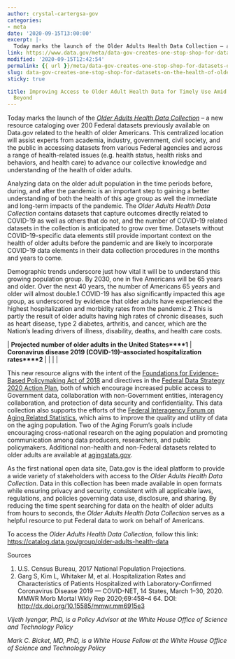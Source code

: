```yaml
---
author: crystal-cartergsa-gov
categories:
- meta
date: '2020-09-15T13:00:00'
excerpt: |-
  Today marks the launch of the Older Adults Health Data Collection – a new resource cataloging over 200 Federal datasets previously available on Data.gov related to the health of older Americans. This centralized location will assist experts from academia, industry,…
link: https://www.data.gov/meta/data-gov-creates-one-stop-shop-for-datasets-on-the-health-of-older-adults/
modified: '2020-09-15T12:42:54'
permalink: {{ url }}/meta/data-gov-creates-one-stop-shop-for-datasets-on-the-health-of-older-adults/
slug: data-gov-creates-one-stop-shop-for-datasets-on-the-health-of-older-adults
sticky: true

title: Improving Access to Older Adult Health Data for Timely Use Amid COVID-19 and
  Beyond
---
```


Today marks the launch of the [*Older Adults Health Data Collection*](https://catalog.data.gov/group/older-adults-health-data) – a new resource cataloging over 200 Federal datasets previously available on Data.gov related to the health of older Americans. This centralized location will assist experts from academia, industry, government, civil society, and the public in accessing datasets from various Federal agencies and across a range of health-related issues (e.g. health status, health risks and behaviors, and health care) to advance our collective knowledge and understanding of the health of older adults.

Analyzing data on the older adult population in the time periods before, during, and after the pandemic is an important step to gaining a better understanding of both the health of this age group as well the immediate and long-term impacts of the pandemic. The *Older Adults Health Data Collection* contains datasets that capture outcomes directly related to COVID-19 as well as others that do not, and the number of COVID-19 related datasets in the collection is anticipated to grow over time. Datasets without COVID-19-specific data elements still provide important context on the health of older adults before the pandemic and are likely to incorporate COVID-19 data elements in their data collection procedures in the months and years to come.

Demographic trends underscore just how vital it will be to understand this growing population group. By 2030, one in five Americans will be 65 years and older. Over the next 40 years, the number of Americans 65 years and older will almost double.1 COVID-19 has also significantly impacted this age group, as underscored by evidence that older adults have experienced the highest hospitalization and morbidity rates from the pandemic.2 This is partly the result of older adults having high rates of chronic diseases, such as heart disease, type 2 diabetes, arthritis, and cancer, which are the Nation’s leading drivers of illness, disability, deaths, and health care costs.

| **Projected number of older adults** **in the United States****1** | **Coronavirus disease 2019 (COVID-19)–associated hospitalization rates****2** |
|  |  |

This new resource aligns with the intent of the [Foundations for Evidence-Based Policymaking Act of 2018](https://www.whitehouse.gov/wp-content/uploads/2019/07/M-19-23.pdf) and directives in the [Federal Data Strategy 2020 Action Plan](https://strategy.data.gov/action-plan/), both of which encourage increased public access to Government data, collaboration with non-Government entities, interagency collaboration, and protection of data security and confidentiality. This data collection also supports the efforts of the [Federal Interagency Forum on Aging Related Statistics](https://www.agingstats.gov/), which aims to improve the quality and utility of data on the aging population. Two of the Aging Forum’s goals include encouraging cross-national research on the aging population and promoting communication among data producers, researchers, and public policymakers. Additional non-health and non-Federal datasets related to older adults are available at [agingstats.gov](https://www.agingstats.gov/).

As the first national open data site, Data.gov is the ideal platform to provide a wide variety of stakeholders with access to the *Older Adults Health Data Collection*. Data in this collection has been made available in open formats while ensuring privacy and security, consistent with all applicable laws, regulations, and policies governing data use, disclosure, and sharing. By reducing the time spent searching for data on the health of older adults from hours to seconds, the *Older Adults Health Data Collection* serves as a helpful resource to put Federal data to work on behalf of Americans.

To access the *Older Adults Health Data Collection*, follow this link: <https://catalog.data.gov/group/older-adults-health-data>

Sources

1. U.S. Census Bureau, 2017 National Population Projections.
2. Garg S, Kim L, Whitaker M, et al. Hospitalization Rates and Characteristics of Patients Hospitalized with Laboratory-Confirmed Coronavirus Disease 2019 — COVID-NET, 14 States, March 1–30, 2020. MMWR Morb Mortal Wkly Rep 2020;69:458–4 64. DOI: <http://dx.doi.org/10.15585/mmwr.mm6915e3>

*Vijeth Iyengar, PhD, is a Policy Advisor at the White House Office of Science and Technology Policy*

*Mark C. Bicket, MD, PhD, is a White House Fellow at the White House Office of Science and Technology Policy*
